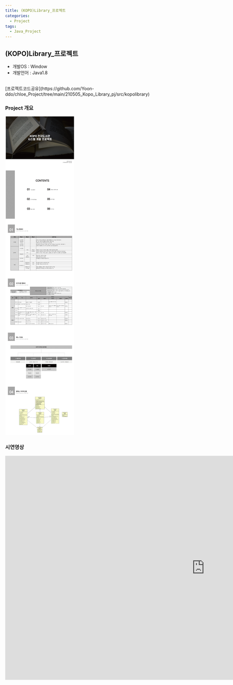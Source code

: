 ```yaml
---
title: (KOPO)Library_프로젝트
categories:
  - Project
tags:
  - Java_Project
---
```

## (KOPO)Library_프로젝트
* 개발OS : Window
* 개발언어 : Java1.8
</br>
[프로젝트코드공유](https://github.com/Yoon-ddo/chloe_Project/tree/main/210505_Kopo_Library_pj/src/kopolibrary)



### Project 개요
![Project개요](/assets/imgss/2021_05_05.png)




### 시연영상
<iframe width="1280" height="720" src="https://www.youtube.com/embed/lMkdZDPfg0Y" frameborder="0" allow="accelerometer; autoplay; clipboard-write; encrypted-media; gyroscope; picture-in-picture" allowfullscreen></iframe>
